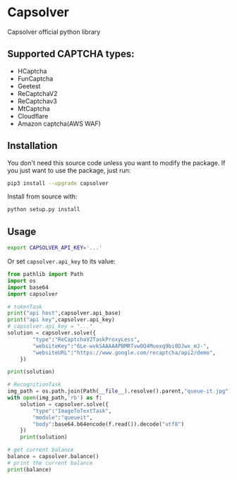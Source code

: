 # Capsolver
Capsolver official python library

## Supported CAPTCHA types:
- HCaptcha
- FunCaptcha
- Geetest
- ReCaptchaV2
- ReCaptchav3
- MtCaptcha
- Cloudflare
- Amazon captcha(AWS WAF)


## Installation

You don't need this source code unless you want to modify the package. If you just
want to use the package, just run:

```sh
pip3 install --upgrade capsolver
```

Install from source with:

```sh
python setup.py install
```

## Usage

```bash
export CAPSOLVER_API_KEY='...'
```

Or set `capsolver.api_key` to its value:

```python
from pathlib import Path
import os
import base64
import capsolver

# tokenTask
print("api host",capsolver.api_base)
print("api key",capsolver.api_key)
# capsolver.api_key = "..."
solution = capsolver.solve({
        "type":"ReCaptchaV2TaskProxyLess",
        "websiteKey":"6Le-wvkSAAAAAPBMRTvw0Q4Muexq9bi0DJwx_mJ-",
        "websiteURL":"https://www.google.com/recaptcha/api2/demo",
    })

print(solution)

# RecognitionTask
img_path = os.path.join(Path(__file__).resolve().parent,"queue-it.jpg")
with open(img_path,'rb') as f:
    solution = capsolver.solve({
        "type":"ImageToTextTask",
        "module":"queueit",
        "body":base64.b64encode(f.read()).decode("utf8")
    })
    print(solution)

# get current balance
balance = capsolver.balance()
# print the current balance
print(balance)
```



